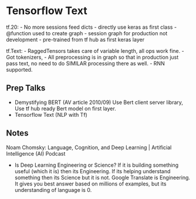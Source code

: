 # Tensorflow Text

tf.20:
    - No more sessions feed dicts
    - directly use keras as first class
    - @function used to create graph
    - session graph for production not development 
    - pre-trained from tf hub as first keras layer
	
tf.Text:
	- RaggedTensors takes care of variable length, all ops work fine.
	- Got tokenizers, 
	- All preprocessing is in graph so that in production just pass text, no need to do SIMILAR processing there as well. 
	- RNN supported.
	
## Prep Talks
- Demystifying BERT (AV article 2010/09) Use Bert client server library, Use tf hub ready Bert model on first layer. 
- Tensorflow Text (NLP with Tf)


## Notes
Noam Chomsky: Language, Cognition, and Deep Learning | Artificial Intelligence (AI) Podcast
- Is Deep Learning Engineering or Science? If it is building something useful (which it is) then its Engineering. If its helping understand something then its Science but it is not. Google Translate is Engineering. It gives you best answer based on millions of examples, but its understanding of language is 0.